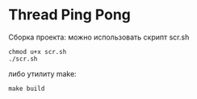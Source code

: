 # Thread Ping Pong
Сборка проекта: 
можно использовать скрипт scr.sh
````
chmod u+x scr.sh
./scr.sh
````
 либо утилиту make:
```` 
make build
````
